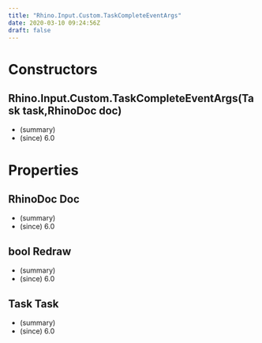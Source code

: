 ```yaml
---
title: "Rhino.Input.Custom.TaskCompleteEventArgs"
date: 2020-03-10 09:24:56Z
draft: false
---
```


# Constructors
## Rhino.Input.Custom.TaskCompleteEventArgs(Task task,RhinoDoc doc)
- (summary) 
- (since) 6.0
# Properties
## RhinoDoc Doc
- (summary) 
- (since) 6.0
## bool Redraw
- (summary) 
- (since) 6.0
## Task Task
- (summary) 
- (since) 6.0
